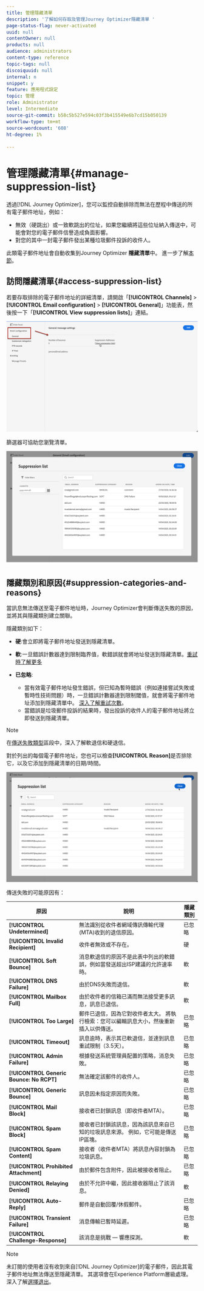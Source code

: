 ```yaml
---
title: 管理隱藏清單
description: '了解如何存取及管理Journey Optimizer隱藏清單 '
page-status-flag: never-activated
uuid: null
contentOwner: null
products: null
audience: administrators
content-type: reference
topic-tags: null
discoiquuid: null
internal: n
snippet: y
feature: 應用程式設定
topic: 管理
role: Administrator
level: Intermediate
source-git-commit: b58c5b527e594c03f3b415549e6b7cd15b050139
workflow-type: tm+mt
source-wordcount: '608'
ht-degree: 1%

---
```



# 管理隱藏清單{#manage-suppression-list}

透過[!DNL Journey Optimizer]，您可以監控自動排除而無法在歷程中傳送的所有電子郵件地址，例如：

* 無效（硬跳出）或一致軟跳出的位址，如果您繼續將這些位址納入傳送中，可能會對您的電子郵件信譽造成負面影響。
* 對您的其中一封電子郵件發出某種垃圾郵件投訴的收件人。

<!--Profiles who unsubscribe from your sendings. Learn more on [opting-out](../consent.md). NOT TRUE as confirmed by eng.: "Subscribe and Unsubscribe are handled by the Consent/Subscription service. A user that opts out will not make it to the suppression list – we won’t send them emails."-->

此類電子郵件地址會自動收集到Journey Optimizer **隱藏清單**&#x200B;中。 進一步了解[本節](../suppression-list.md)。

## 訪問隱藏清單{#access-suppression-list}

若要存取排除的電子郵件地址的詳細清單，請開啟「**[!UICONTROL Channels]** > **[!UICONTROL Email configuration]** > **[!UICONTROL General]**」功能表，然後按一下「**[!UICONTROL View suppression lists]**」連結。

![](../assets/suppression-list-link.png)

篩選器可協助您瀏覽清單。

![](../assets/suppression-list-filters.png)

<!--suppression date,  category and reason, but on staging, only creation date filter is available-->

<!--You can also download the list as a CSV file for analysis and reporting purpose. Won't be available.-->

## 隱藏類別和原因{#suppression-categories-and-reasons}

當訊息無法傳送至電子郵件地址時，Journey Optimizer會判斷傳送失敗的原因，並將其與隱藏類別建立關聯。

隱藏類別如下：

* **硬**:會立即將電子郵件地址發送到隱藏清單。

* **軟**:一旦錯誤計數器達到限制臨界值，軟錯誤就會將地址發送到隱藏清單。[重試時了解更多](retries.md)

* **已忽略**:
   * 當有效電子郵件地址發生錯誤，但已知為暫時錯誤（例如連接嘗試失敗或暫時性技術問題）時，一旦錯誤計數器達到限制閾值，就會將電子郵件地址添加到隱藏清單中。 [深入了解重試次數](retries.md)。
   * 當錯誤是垃圾郵件投訴的結果時，發出投訴的收件人的電子郵件地址將立即發送到隱藏清單。

<!--**Manual**: You can also manually add an email address to the suppression list. => Manual category will be available when manually adding an address to the suppression list (via API)-->

>[!NOTE]
>
>在[傳送失敗類型](../suppression-list.md#delivery-failures)區段中，深入了解軟退信和硬退信。

對於列出的每個電子郵件地址，您也可以檢查&#x200B;**[!UICONTROL Reason]**&#x200B;是否排除它，以及它添加到隱藏清單的日期/時間。

![](../assets/suppression-list-temp.png)
<!--to replace with suppression-list.png when Manual category is available (through API)-->

傳送失敗的可能原因有：

| 原因 | 說明 | 隱藏類別 |
---------|----------|--------- |
| **[!UICONTROL Undetermined]** | 無法識別從收件者網域傳訊傳輸代理(MTA)收到的退信原因。 | 已忽略 |
| **[!UICONTROL Invalid Recipient]** | 收件者無效或不存在。 | 硬 |
| **[!UICONTROL Soft Bounce]** | 消息軟退信的原因不是此表中列出的軟錯誤，例如當發送超出ISP建議的允許速率時。 | 軟 |
| **[!UICONTROL DNS Failure]** | 由於DNS失敗而退信。 | 軟 |
| **[!UICONTROL Mailbox Full]** | 由於收件者的信箱已滿而無法接受更多訊息，訊息已退信。 | 軟 |
| **[!UICONTROL Too Large]** | 郵件已退信，因為它對收件者太大。 [](retries.md) 將執行檢索：您可以編輯訊息大小，然後重新插入以供傳送。 | 已忽略 |
| **[!UICONTROL Timeout]** | 訊息逾時，表示其已軟退信，並達到訊息重試限制（3.5天）。 | 已忽略 |
| **[!UICONTROL Admin Failure]** | 根據發送系統管理員配置的策略，消息失敗。<!--For example, if emails are blackholed at the global, domain or binding level using the "blackhole" directive, this bounce code is used.--> | 已忽略 |
| **[!UICONTROL Generic Bounce: No RCPT]** | 無法確定該郵件的收件人。 | 已忽略 |
| **[!UICONTROL Generic Bounce]** | 訊息因未指定原因而失敗。 | 已忽略 |
| **[!UICONTROL Mail Block]** | 接收者已封鎖訊息（即收件者MTA）。 | 已忽略 |
| **[!UICONTROL Spam Block]** | 接收者已封鎖該訊息，因為該訊息來自已知的垃圾訊息來源。 例如，它可能是傳送IP區塊。 | 已忽略 |
| **[!UICONTROL Spam Content]** | 接收者（收件者MTA）將訊息內容封鎖為垃圾訊息。 | 已忽略 |
| **[!UICONTROL Prohibited Attachment]** | 由於郵件包含附件，因此被接收者阻止。 | 已忽略 |
| **[!UICONTROL Relaying Denied]** | 由於不允許中繼，因此接收器阻止了該消息。 | 軟 |
| **[!UICONTROL Auto-Reply]** | 郵件是自動回覆/休假郵件。 | 已忽略 |
| **[!UICONTROL Transient Failure]** | 消息傳輸已暫時延遲。 | 已忽略 |
| **[!UICONTROL Challenge-Response]** | 該消息是挑戰 — 響應探測。 | 軟 |

>[!NOTE]
>
>未訂閱的使用者沒有收到來自[!DNL Journey Optimizer]的電子郵件，因此其電子郵件地址無法傳送至隱藏清單。 其選項會在Experience Platform層級處理。 深入了解[選擇退出](../consent.md)。

<!--
Removed from the table provided by SparkPost/Momentum:
| **[!UICONTROL Subscribe]** | The message is a subscribe request. | Ignored |
| **[!UICONTROL Unsubscribe]** | The message is an unsubscribe request. | Hard |
-->

<!--Note to add eventually: If a user is subscribed and [!DNL Journey Optimizer] fails to send emails to their subscribed email address, they will get added to the suppression list. (not sure it's possible to subscribe through AJO or need to find reference to Experience Platform doc?)-->


